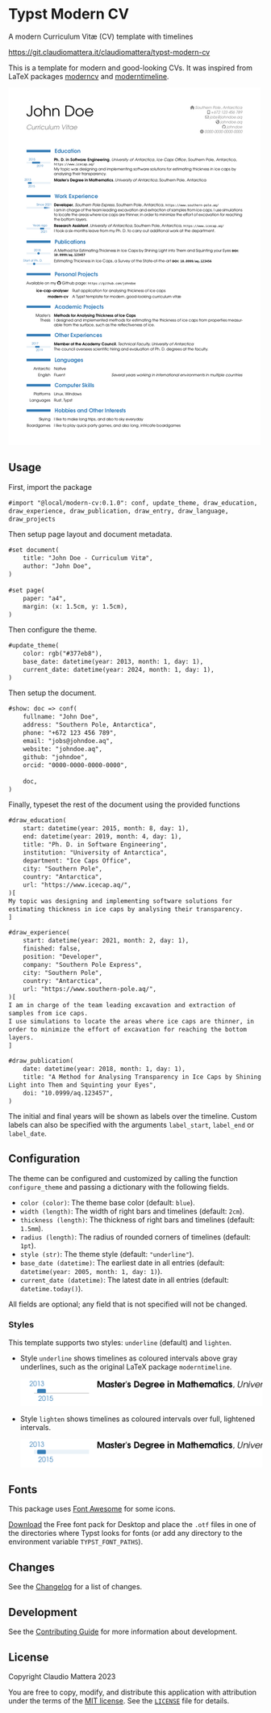 Typst Modern CV
====

A modern Curriculum Vitæ (CV) template with timelines

<https://git.claudiomattera.it/claudiomattera/typst-modern-cv>

This is a template for modern and good-looking CVs.
It was inspired from LaTeX packages [moderncv] and [moderntimeline].

[![Example](./docs/lighten-th.png)](./docs/example-lighten.png)

[moderncv]: https://www.ctan.org/pkg/moderncv
[moderntimeline]: https://www.ctan.org/pkg/moderntimeline


Usage
----

First, import the package

~~~~typst
#import "@local/modern-cv:0.1.0": conf, update_theme, draw_education, draw_experience, draw_publication, draw_entry, draw_language, draw_projects
~~~~

Then setup page layout and document metadata.

~~~~typst
#set document(
    title: "John Doe - Curriculum Vitæ",
    author: "John Doe",
)

#set page(
    paper: "a4",
    margin: (x: 1.5cm, y: 1.5cm),
)
~~~~

Then configure the theme.

~~~~typst
#update_theme(
    color: rgb("#377eb8"),
    base_date: datetime(year: 2013, month: 1, day: 1),
    current_date: datetime(year: 2024, month: 1, day: 1),
)
~~~~

Then setup the document.

~~~~typst
#show: doc => conf(
    fullname: "John Doe",
    address: "Southern Pole, Antarctica",
    phone: "+672 123 456 789",
    email: "jobs@johndoe.aq",
    website: "johndoe.aq",
    github: "johndoe",
    orcid: "0000-0000-0000-0000",

    doc,
)
~~~~

Finally, typeset the rest of the document using the provided functions

~~~~typst
#draw_education(
    start: datetime(year: 2015, month: 8, day: 1),
    end: datetime(year: 2019, month: 4, day: 1),
    title: "Ph. D. in Software Engineering",
    institution: "University of Antarctica",
    department: "Ice Caps Office",
    city: "Southern Pole",
    country: "Antarctica",
    url: "https://www.icecap.aq/",
)[
My topic was designing and implementing software solutions for estimating thickness in ice caps by analysing their transparency.
]
~~~~

~~~~typst
#draw_experience(
    start: datetime(year: 2021, month: 2, day: 1),
    finished: false,
    position: "Developer",
    company: "Southern Pole Express",
    city: "Southern Pole",
    country: "Antarctica",
    url: "https://www.southern-pole.aq/",
)[
I am in charge of the team leading excavation and extraction of samples from ice caps.
I use simulations to locate the areas where ice caps are thinner, in order to minimize the effort of excavation for reaching the bottom layers.
]
~~~~

~~~~typst
#draw_publication(
    date: datetime(year: 2018, month: 1, day: 1),
    title: "A Method for Analysing Transparency in Ice Caps by Shining Light into Them and Squinting your Eyes",
    doi: "10.0999/aq.123457",
)
~~~~

The initial and final years will be shown as labels over the timeline.
Custom labels can also be specified with the arguments `label_start`, `label_end` or `label_date`.


Configuration
----

The theme can be configured and customized by calling the function `configure_theme` and passing a dictionary with the following fields.

* `color (color)`: The theme base color (default: `blue`).
* `width (length)`: The width of right bars and timelines (default: `2cm`).
* `thickness (length)`: The thickness of right bars and timelines (default: `1.5mm`).
* `radius (length)`: The radius of rounded corners of timelines (default: `1pt`).
* `style (str)`: The theme style (default: `"underline"`).
* `base_date (datetime)`: The earliest date in all entries (default: `datetime(year: 2005, month: 1, day: 1)`).
* `current_date (datetime)`: The latest date in all entries (default: `datetime.today()`).

All fields are optional; any field that is not specified will not be changed.


### Styles

This template supports two styles: `underline` (default) and `lighten`.

*   Style `underline` shows timelines as coloured intervals above gray underlines, such as the original LaTeX package `moderntimeline`.

    ![Timeline with style `underline`](./docs/underline-timeline.png)

*   Style `lighten` shows timelines as coloured intervals over full, lightened intervals.

    ![Timeline with style `lighten`](./docs/lighten-timeline.png)


Fonts
----

This package uses [Font Awesome] for some icons.

[Download][Font Awesome Download] the Free font pack for Desktop and place the `.otf` files in one of the directories where Typst looks for fonts (or add any directory to the environment variable `TYPST_FONT_PATHS`).

[Font Awesome]: https://fontawesome.com/
[Font Awesome Download]: https://fontawesome.com/download


Changes
----

See the [Changelog](./CHANGELOG.md) for a list of changes.


Development
----

See the [Contributing Guide](./CONTRIBUTING.md) for more information about development.


License
----

Copyright Claudio Mattera 2023

You are free to copy, modify, and distribute this application with attribution under the terms of the [MIT license]. See the [`LICENSE`](./LICENSE) file for details.

[MIT license]: https://opensource.org/license/mit/
